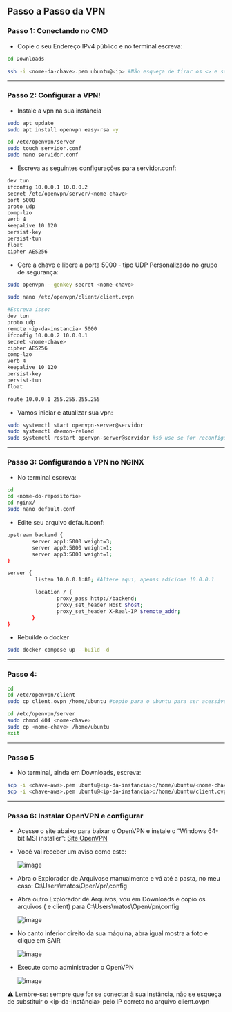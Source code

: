 ## Passo a Passo da VPN

### Passo 1: Conectando no CMD
* Copie o seu Endereço IPv4 público e no terminal escreva:
``` bash
cd Downloads
```
``` bash
ssh -i <nome-da-chave>.pem ubuntu@<ip> #Não esqueça de tirar os <> e só substituir.
```

---
### Passo 2: Configurar a VPN!
* Instale a vpn na sua instância
``` bash
sudo apt update 
sudo apt install openvpn easy-rsa -y
```
``` bash
cd /etc/openvpn/server
sudo touch servidor.conf 
sudo nano servidor.conf
```

* Escreva as seguintes configurações para servidor.conf:
``` bash
dev tun
ifconfig 10.0.0.1 10.0.0.2
secret /etc/openvpn/server/<nome-chave>
port 5000
proto udp
comp-lzo
verb 4
keepalive 10 120
persist-key
persist-tun
float
cipher AES256
```

* Gere a chave e libere a porta 5000 - tipo UDP Personalizado no grupo de segurança:
``` bash
sudo openvpn --genkey secret <nome-chave>
```
``` bash
sudo nano /etc/openvpn/client/client.ovpn

#Escreva isso:
dev tun
proto udp
remote <ip-da-instancia> 5000
ifconfig 10.0.0.2 10.0.0.1
secret <nome-chave>
cipher AES256
comp-lzo
verb 4
keepalive 10 120
persist-key
persist-tun
float

route 10.0.0.1 255.255.255.255
```

* Vamos iniciar e atualizar sua vpn:
``` bash
sudo systemctl start openvpn-server@servidor
sudo systemctl daemon-reload
sudo systemctl restart openvpn-server@servidor #só use se for reconfigurar algo
```

---

### Passo 3: Configurando a VPN no NGINX
* No terminal escreva:
``` bash
cd 
cd <nome-do-repositorio>
cd nginx/
sudo nano default.conf
```

* Edite seu arquivo default.conf:
``` bash
upstream backend {
        server app1:5000 weight=3;
        server app2:5000 weight=1;
        server app3:5000 weight=1;
}

server {
         listen 10.0.0.1:80; #Altere aqui, apenas adicione 10.0.0.1

         location / {
                proxy_pass http://backend;
                proxy_set_header Host $host;
                proxy_set_header X-Real-IP $remote_addr;
        }
}
```
* Rebuilde o docker
``` bash
sudo docker-compose up --build -d
```

---

### Passo 4:  
``` bash
cd 
cd /etc/openvpn/client
sudo cp client.ovpn /home/ubuntu #copio para o ubuntu para ser acessivel pro scp
```
``` bash
cd /etc/openvpn/server
sudo chmod 404 <nome-chave>
sudo cp <nome-chave> /home/ubuntu
exit
```

---

### Passo 5
* No terminal, ainda em Downloads, escreva:
``` bash
scp -i <chave-aws>.pem ubuntu@<ip-da-instancia>:/home/ubuntu/<nome-chave> .
scp -i <chave-aws>.pem ubuntu@<ip-da-instancia>:/home/ubuntu/client.ovpn .
```

---

### Passo 6: Instalar OpenVPN e configurar
* Acesse o site abaixo para baixar o OpenVPN e instale o “Windows 64-bit MSI installer”: [Site OpenVPN](https://openvpn.net/community-downloads/)
* Você vai receber um aviso como este:

  ![image](https://github.com/user-attachments/assets/b263ca70-caa8-4bb4-b187-d62bc6570c49)

* Abra o Explorador de Arquivose manualmente e vá até a pasta, no meu caso: C:\Users\matos\OpenVpn\config
* Abra outro Explorador de Arquivos, vou em Downloads e copio os arquivos (<nome-chave> e client) para C:\Users\matos\OpenVpn\config

  ![image](https://github.com/user-attachments/assets/c5801e05-0cc8-4ecd-9b0a-c1e20b89e2ac)

* No canto inferior direito da sua máquina, abra igual mostra a foto e clique em SAIR

  ![image](https://github.com/user-attachments/assets/840ecb6c-6cdc-4f47-b702-da01fb564eb3)

* Execute como administrador o OpenVPN

  ![image](https://github.com/user-attachments/assets/843207c1-367e-43fb-a9f3-f703f77f1cfd)

⚠️ Lembre-se: sempre que for se conectar à sua instância, não se esqueça de substituir o <ip-da-instância> pelo IP correto no arquivo client.ovpn
